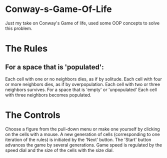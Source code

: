 # Conway-s-Game-Of-Life

Just my take on Conway's Game of life, used some OOP concepts to solve this problem.


# The Rules
## For a space that is 'populated':
  Each cell with one or no neighbors dies, as if by solitude.
  Each cell with four or more neighbors dies, as if by overpopulation.
  Each cell with two or three neighbors survives.
  For a space that is 'empty' or 'unpopulated'
  Each cell with three neighbors becomes populated.
# The Controls
  Choose a figure from the pull-down menu or make one yourself by clicking on the cells with a mouse. A new generation of cells             (corresponding to one iteration of the rules) is initiated by the 'Next' button. The 'Start' button advances the game by several           generations. Game speed is regulated by the speed dial and the size of the cells with the size dial.
